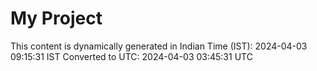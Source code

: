 # My Project

This content is dynamically generated in Indian Time (IST): 2024-04-03 09:15:31 IST
Converted to UTC: 2024-04-03 03:45:31 UTC
